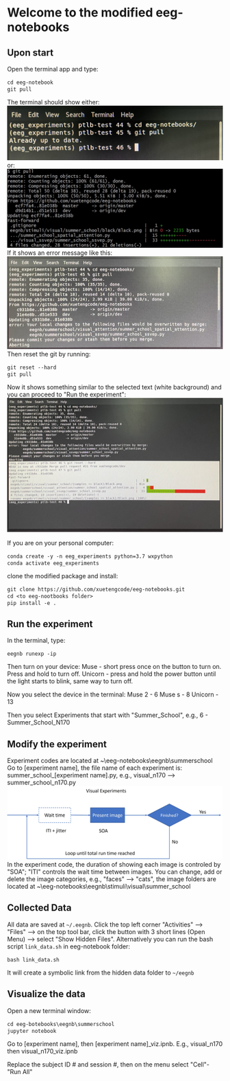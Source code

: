 # Welcome to the modified eeg-notebooks
## Upon start
Open the terminal app and type:
```
cd eeg-notebook
git pull
```
The terminal should show either:
![System Diagram](git_pull1.jpeg)
or:
![System Diagram](git_pull2.jpeg)
If it shows an error message like this:
![System Diagram](git_error.jpeg)
Then reset the git by running:
```
git reset --hard
git pull
```
Now it shows something similar to the selected text (white background) and you can proceed to "Run the experiment":
![System Diagram](git_reset.jpeg)


If you are on your personal computer:

```
conda create -y -n eeg_experiments python=3.7 wxpython
conda activate eeg_experiments
```
clone the modified package and install:
```
git clone https://github.com/xuetengcode/eeg-notebooks.git
cd <to eeg-nootbooks folder>
pip install -e .
```

## Run the experiment
In the terminal, type:
```
eegnb runexp -ip
```
Then turn on your device:
Muse - short press once on the button to turn on. Press and hold to turn off.
Unicorn - press and hold the power button until the light starts to blink, same way to turn off.

Now you select the device in the terminal:
Muse 2 - 6
Muse s - 8
Unicorn - 13

Then you select Experiments that start with "Summer_School", e.g., 6 - Summer_School_N170

## Modify the experiment
Experiment codes are located at ~\eeg-notebooks\eegnb\summerschool\
Go to [experiment name], the file name of each experiment is: summer_school_[experiment name].py, e.g., visual_n170 --> summer_school_n170.py
![System Diagram](VisualExperiments.jpg)
In the experiment code, the duration of showing each image is controled by "SOA"; "ITI" controls the wait time between images. You can change, add or delete the image categories, e.g., "faces" --> "cats", the image folders are located at ~\eeg-notebooks\eegnb\stimuli\visual\summer_school




## Collected Data

All data are saved at `~/.eegnb`. Click the top left corner "Activities" --> "Files" --> on the top tool bar, click the button with 3 short lines (Open Menu) --> select "Show Hidden Files".
Alternatively you can run the bash script `link_data.sh` in eeg-notebook folder:
```
bash link_data.sh
```
It will create a symbolic link from the hidden data folder to `~/eegnb`

## Visualize the data
Open a new terminal window:
```
cd eeg-botebooks\eegnb\summerschool
jupyter notebook
```
Go to [experiment name], then [experiment name]_viz.ipnb. E.g., visual_n170 then visual_n170_viz.ipnb

Replace the subject ID # and session #, then on the menu select "Cell"- "Run All"
